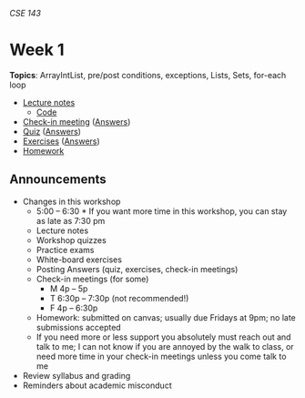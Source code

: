 _CSE 143_
# Week 1
__Topics__: ArrayIntList, pre/post conditions, exceptions, Lists, Sets, for-each loop
* [Lecture notes](lecture-notes.md)
	* [Code](code)
* [Check-in meeting](check-in-meeting.md) ([Answers](check-in-meeting-answers.md))
* [Quiz](quiz.md) ([Answers](quiz-answers.md))
* [Exercises](exercises.md) ([Answers](exercise-answers.md))
* [Homework](homework.md)

## Announcements
* Changes in this workshop
	* 5:00 – 6:30
			* If you want more time in this workshop, you can stay as late as 7:30 pm
	* Lecture notes
	* Workshop quizzes
	* Practice exams
	* White-board exercises
	* Posting Answers (quiz, exercises, check-in meetings)
	* Check-in meetings (for some)
		* M 4p – 5p
		* T 6:30p – 7:30p (not recommended!)
		* F 4p – 6:30p
	* Homework: submitted on canvas; usually due Fridays at 9pm; no late submissions accepted
	* If you need more or less support you absolutely must reach out and talk to me; I can not know if you are annoyed by the walk to class, or need more time in your check-in meetings unless you come talk to me
* Review syllabus and grading
* Reminders about academic misconduct